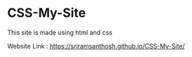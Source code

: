 # CSS-My-Site

This site is made using html and css

Website Link : https://sriramsanthosh.github.io/CSS-My-Site/
